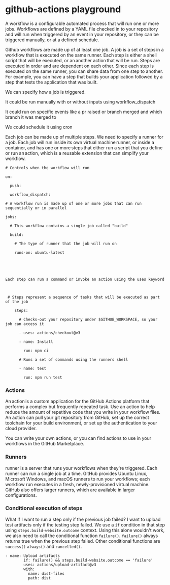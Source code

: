 # github-actions playground

A workflow is a configurable automated process that will run one or more jobs. Workflows are defined by a YAML file checked in to your repository and will run when triggered by an event in your repository, or they can be triggered manually, or at a defined schedule.

Github workflows are made up of at least one job. A job is a set of steps in a workflow that is executed on the same runner. Each step is either a shell script that will be executed, or an another action that will be run. Steps are executed in order and are dependent on each other. Since each step is executed on the same runner, you can share data from one step to another. For example, you can have a step that builds your application followed by a step that tests the application that was built.

We can specify how a job is triggered.

It could be run manually with or without inputs using workflow_dispatch

It could run on specific events like a pr raised or branch merged and which branch it was merged to

We could schedule it using cron

Each job can be made up of multiple steps. We need to specify a runner for a job. Each job will run inside its own virtual machine runner, or inside a container, and has one or more steps that either run a script that you define or run an action, which is a reusable extension that can simplify your workflow.

```
# Controls when the workflow will run 

on: 

  push: 

  workflow_dispatch: 

# A workflow run is made up of one or more jobs that can run sequentially or in parallel 

jobs: 

  # This workflow contains a single job called "build" 

  build: 

    # The type of runner that the job will run on 

    runs-on: ubuntu-latest 

 

 

Each step can run a command or invoke an action using the uses keyword 

 

 # Steps represent a sequence of tasks that will be executed as part of the job 

    steps: 

      # Checks-out your repository under $GITHUB_WORKSPACE, so your job can access it 

      - uses: actions/checkout@v3 

      - name: Install 

        run: npm ci 

      # Runs a set of commands using the runners shell 

      - name: test 

        run: npm run test 

 ```

### Actions

An action is a custom application for the GitHub Actions platform that performs a complex but frequently repeated task. Use an action to help reduce the amount of repetitive code that you write in your workflow files. An action can pull your git repository from GitHub, set up the correct toolchain for your build environment, or set up the authentication to your cloud provider.

You can write your own actions, or you can find actions to use in your workflows in the GitHub Marketplace.

### Runners

runner is a server that runs your workflows when they're triggered. Each runner can run a single job at a time. GitHub provides Ubuntu Linux, Microsoft Windows, and macOS runners to run your workflows; each workflow run executes in a fresh, newly-provisioned virtual machine. GitHub also offers larger runners, which are available in larger configurations.

### Conditional execution of steps

What if I want to run a step only if the previous job failed? I want to upload test artifacts only if the testing step failed. We use a `if` condition in that step using `steps.build-website.outcome` context. Using this alone wouldn't work, we also need to call the conditional function `failure()`. `failure()` always returns true when the previous step failed. Other conditional functions are `success()` `always()` and `cancelled()`.

```
- name: Upload artifacts
        if: failure() && steps.build-website.outcome == 'failure'
        uses: actions/upload-artifact@v3
        with:
          name: dist-files
          path: dist
```
